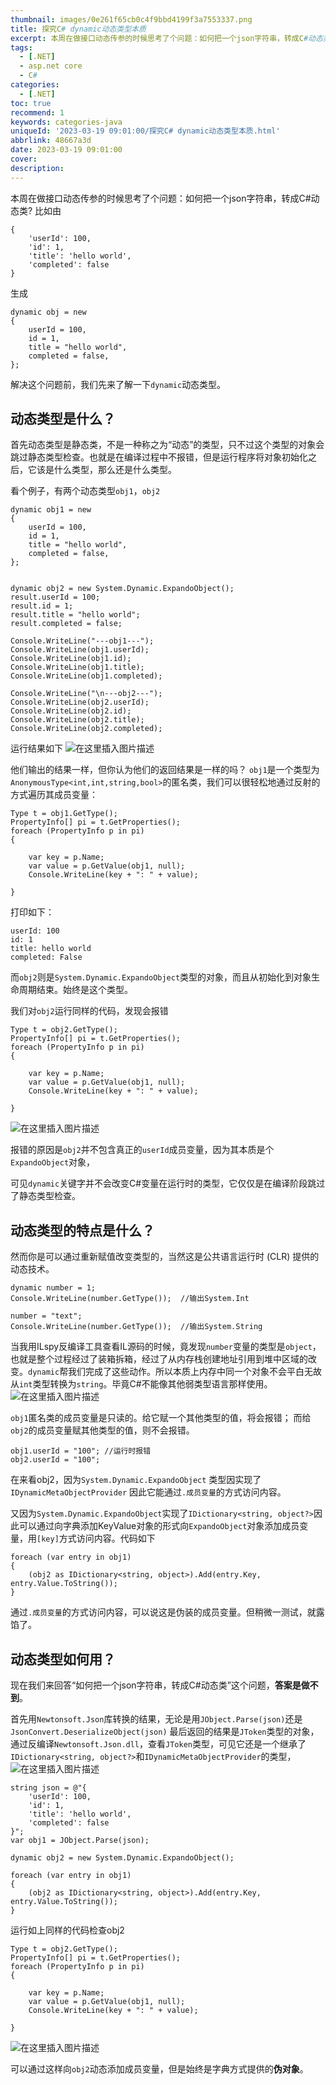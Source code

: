 ```yaml
---
thumbnail: images/0e261f65cb0c4f9bbd4199f3a7553337.png
title: 探究C# dynamic动态类型本质
excerpt: 本周在做接口动态传参的时候思考了个问题：如何把一个json字符串，转成C#动态类?比如由生成解决这个问题前，我们先来了解一下dynamic动态类型。
tags:
  - [.NET]
  - asp.net core
  - C#
categories:
  - [.NET]
toc: true
recommend: 1
keywords: categories-java
uniqueId: '2023-03-19 09:01:00/探究C# dynamic动态类型本质.html'
abbrlink: 48667a3d
date: 2023-03-19 09:01:00
cover:
description:
---
```

本周在做接口动态传参的时候思考了个问题：如何把一个json字符串，转成C#动态类?
比如由
```
{
    'userId': 100,
    'id': 1,
    'title': 'hello world',
    'completed': false
}
```
生成
```
dynamic obj = new
{
    userId = 100,
    id = 1,
    title = "hello world",
    completed = false,
};
```

解决这个问题前，我们先来了解一下`dynamic`动态类型。

## 动态类型是什么？

首先动态类型是静态类，不是一种称之为“动态”的类型，只不过这个类型的对象会跳过静态类型检查。也就是在编译过程中不报错，但是运行程序将对象初始化之后，它该是什么类型，那么还是什么类型。

看个例子，有两个动态类型`obj1`，`obj2`
```
dynamic obj1 = new
{
    userId = 100,
    id = 1,
    title = "hello world",
    completed = false,
};


dynamic obj2 = new System.Dynamic.ExpandoObject();
result.userId = 100;
result.id = 1;
result.title = "hello world";
result.completed = false;

Console.WriteLine("---obj1---");
Console.WriteLine(obj1.userId);
Console.WriteLine(obj1.id);
Console.WriteLine(obj1.title);
Console.WriteLine(obj1.completed);

Console.WriteLine("\n---obj2---");
Console.WriteLine(obj2.userId);
Console.WriteLine(obj2.id);
Console.WriteLine(obj2.title);
Console.WriteLine(obj2.completed);
```
运行结果如下
![在这里插入图片描述](644861-20230408184742924-746762484.png)

他们输出的结果一样，但你认为他们的返回结果是一样的吗？
`obj1`是一个类型为`AnonymousType<int,int,string,bool>`的匿名类，我们可以很轻松地通过反射的方式遍历其成员变量：
```
Type t = obj1.GetType();
PropertyInfo[] pi = t.GetProperties();
foreach (PropertyInfo p in pi)
{

    var key = p.Name;
    var value = p.GetValue(obj1, null);
    Console.WriteLine(key + ": " + value);

}
```
打印如下：

```
userId: 100
id: 1
title: hello world
completed: False
```




而`obj2`则是`System.Dynamic.ExpandoObject`类型的对象，而且从初始化到对象生命周期结束。始终是这个类型。

我们对`obj2`运行同样的代码，发现会报错

```
Type t = obj2.GetType();
PropertyInfo[] pi = t.GetProperties();
foreach (PropertyInfo p in pi)
{

    var key = p.Name;
    var value = p.GetValue(obj1, null);
    Console.WriteLine(key + ": " + value);

}
```
![在这里插入图片描述](644861-20230408184743283-366988634.png)

报错的原因是`obj2`并不包含真正的`userId`成员变量，因为其本质是个`ExpandoObject`对象，

可见`dynamic`关键字并不会改变C#变量在运行时的类型，它仅仅是在编译阶段跳过了静态类型检查。

## 动态类型的特点是什么？

然而你是可以通过重新赋值改变类型的，当然这是公共语言运行时 (CLR) 提供的动态技术。
```
dynamic number = 1;
Console.WriteLine(number.GetType());  //输出System.Int

number = "text";
Console.WriteLine(number.GetType());  //输出System.String
```
当我用ILspy反编译工具查看IL源码的时候，竟发现`number`变量的类型是`object`，也就是整个过程经过了装箱拆箱，经过了从内存栈创建地址引用到堆中区域的改变。`dynamic`帮我们完成了这些动作。所以本质上内存中同一个对象不会平白无故从`int`类型转换为`string`。毕竟C#不能像其他弱类型语言那样使用。
![在这里插入图片描述](644861-20230408184743096-1259158989.png)

`obj1`匿名类的成员变量是只读的。给它赋一个其他类型的值，将会报错；
而给`obj2`的成员变量赋其他类型的值，则不会报错。

```
obj1.userId = "100"; //运行时报错
obj2.userId = "100";
```

在来看obj2，因为`System.Dynamic.ExpandoObject` 类型因实现了 `IDynamicMetaObjectProvider` 因此它能通过`.成员变量`的方式访问内容。

又因为`System.Dynamic.ExpandoObject`实现了`IDictionary<string, object?>`因此可以通过向字典添加KeyValue对象的形式向`ExpandoObject`对象添加成员变量，用`[key]`方式访问内容。代码如下

```
foreach (var entry in obj1)
{
    (obj2 as IDictionary<string, object>).Add(entry.Key, entry.Value.ToString());
}
```
通过`.成员变量`的方式访问内容，可以说这是伪装的成员变量。但稍微一测试，就露馅了。

## 动态类型如何用？
现在我们来回答“如何把一个json字符串，转成C#动态类”这个问题，**答案是做不到**。

首先用`Newtonsoft.Json`库转换的结果，无论是用`JObject.Parse(json)`还是`JsonConvert.DeserializeObject(json)`
最后返回的结果是`JToken`类型的对象，
通过反编译`Newtonsoft.Json.dll`，查看`JToken`类型，可见它还是一个继承了`IDictionary<string, object?>`和`IDynamicMetaObjectProvider`的类型，
![在这里插入图片描述](644861-20230408184743206-194109041.png)

```
string json = @"{
    'userId': 100,
    'id': 1,
    'title': 'hello world',
    'completed': false
}";
var obj1 = JObject.Parse(json);

dynamic obj2 = new System.Dynamic.ExpandoObject();

foreach (var entry in obj1)
{
    (obj2 as IDictionary<string, object>).Add(entry.Key, entry.Value.ToString());
}

```

运行如上同样的代码检查obj2

```
Type t = obj2.GetType();
PropertyInfo[] pi = t.GetProperties();
foreach (PropertyInfo p in pi)
{

    var key = p.Name;
    var value = p.GetValue(obj1, null);
    Console.WriteLine(key + ": " + value);

}
```
![在这里插入图片描述](644861-20230408184743003-675790652.png)


可以通过这样向`obj2`动态添加成员变量，但是始终是字典方式提供的**伪对象**。